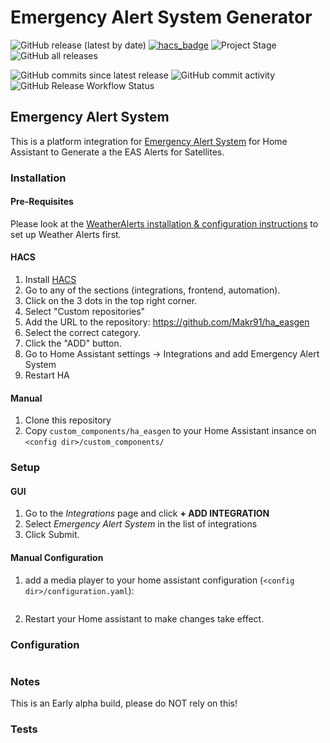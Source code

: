 # Emergency Alert System Generator

![GitHub release (latest by date)](https://img.shields.io/github/v/release/Makr91/ha_easgen?style=plastic)
[![hacs_badge](https://img.shields.io/badge/HACS-Default-41BDF5.svg?style=plastic)](https://github.com/hacs/integration)
![Project Stage](https://img.shields.io/badge/project%20stage-development-yellow.svg?style=plastic)
![GitHub all releases](https://img.shields.io/github/downloads/Makr91/ha_easgen/total?style=plastic)

![GitHub commits since latest release](https://img.shields.io/github/commits-since/Makr91/ha_easgen/latest?style=plastic)
![GitHub commit activity](https://img.shields.io/github/commit-activity/m/Makr91/ha_easgen?style=plastic)
![GitHub Release Workflow Status](https://img.shields.io/github/actions/workflow/status/Makr91/ha_easgen/release.yml?style=plastic)

## Emergency Alert System
This is a platform integration for [Emergency Alert System](https://www.fcc.gov/emergency-alert-system) for Home Assistant to Generate a the EAS Alerts for Satellites.

### Installation

#### Pre-Requisites
Please look at the [WeatherAlerts installation & configuration instructions](https://github.com/custom-components/weatheralerts) to set up Weather Alerts first.


#### HACS
1. Install [HACS](https://hacs.xyz)
1. Go to any of the sections (integrations, frontend, automation).
1. Click on the 3 dots in the top right corner.
1. Select "Custom repositories"
1. Add the URL to the repository: https://github.com/Makr91/ha_easgen
1. Select the correct category.
1. Click the "ADD" button.
1. Go to Home Assistant settings -> Integrations and add Emergency Alert System
1. Restart HA

#### Manual
1. Clone this repository
2. Copy `custom_components/ha_easgen` to your Home Assistant insance on `<config dir>/custom_components/`

### Setup

#### GUI
1. Go to the *Integrations* page and click **+ ADD INTEGRATION**
2. Select *Emergency Alert System* in the list of integrations
3. Click Submit.


#### Manual Configuration
1. add a media player to your home assistant configuration (`<config dir>/configuration.yaml`):

```yaml

```
2. Restart your Home assistant to make changes take effect.

### Configuration

```yaml

```


### Notes
This is an Early alpha build, please do NOT rely on this!

### Tests

